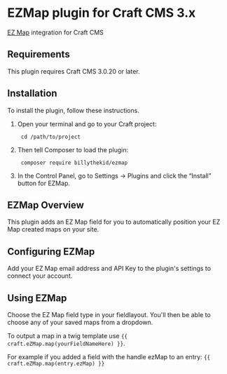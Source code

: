 # EZMap plugin for Craft CMS 3.x

[EZ Map](https://ezmap.co) integration for Craft CMS

## Requirements

This plugin requires Craft CMS 3.0.20 or later.

## Installation

To install the plugin, follow these instructions.

1. Open your terminal and go to your Craft project:

        cd /path/to/project

2. Then tell Composer to load the plugin:

        composer require billythekid/ezmap

3. In the Control Panel, go to Settings → Plugins and click the “Install” button for EZMap.

## EZMap Overview

This plugin adds an EZ Map field for you to automatically position your EZ Map created maps on your site.

## Configuring EZMap

Add your EZ Map email address and API Key to the plugin's settings to connect your account.

## Using EZMap

Choose the EZ Map field type in your fieldlayout. You'll then be able to choose any of your saved maps from a dropdown.

To output a map in a twig template use `{{ craft.eZMap.map(yourFieldNameHere) }}`. 

For example if you added a field with the handle ezMap to an entry: `{{ craft.eZMap.map(entry.ezMap) }}`

